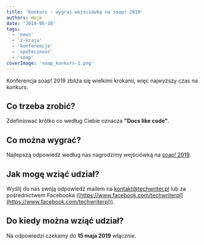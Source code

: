 ```yaml
---
title: 'Konkurs - wygraj wejściówkę na soap! 2019'
authors: mojk
date: '2019-05-10'
tags:
  - 'news'
  - 'z-kraju'
  - 'konferencje'
  - 'społeczność'
  - 'soap'
coverImage: 'soap_konkurs-1.png'
---
```


Konferencja soap! 2019 zbliża się wielkimi krokami, więc najwyższy czas na
konkurs.

<!--truncate-->

## Co trzeba zrobić?

Zdefiniować krótko co według Ciebie oznacza **"Docs like code"**.

## Co można wygrać?

Najlepszą odpowiedź według nas nagrodzimy wejściówką na
[soap! 2019](http://soapconf.com/).

## Jak mogę wziąć udział?

Wyślij do nas swoją odpowiedź mailem na
[kontakt@techwriter.pl](mailto:kontakt@techwriter.pl) lub za pośrednictwem
Facebooka
([https://www.facebook.com/techwriterpl](https://www.facebook.com/techwriterpl)).

## Do kiedy można wziąć udział?

Na odpowiedzi czekamy do **15 maja 2019** włącznie.
